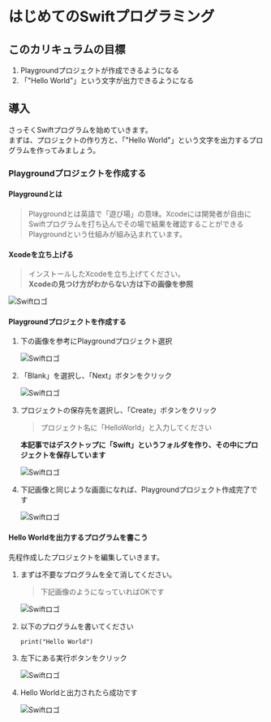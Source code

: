 # はじめてのSwiftプログラミング
## このカリキュラムの目標
1. Playgroundプロジェクトが作成できるようになる
2. 「"Hello World"」という文字が出力できるようになる

## 導入
さっそくSwiftプログラムを始めていきます。  
まずは、プロジェクトの作り方と、「"Hello World"」という文字を出力するプログラムを作ってみましょう。


### Playgroundプロジェクトを作成する
#### Playgroundとは
> Playgroundとは英語で「遊び場」の意味。Xcodeには開発者が自由にSwiftプログラムを打ち込んでその場で結果を確認することができるPlaygroundという仕組みが組み込まれています。 

#### Xcodeを立ち上げる
> インストールしたXcodeを立ち上げてください。  
**Xcodeの見つけ方がわからない方は下の画像を参照**

![Swiftロゴ](./img/launchpad.png)

#### Playgroundプロジェクトを作成する
1. 下の画像を参考にPlaygroundプロジェクト選択
	
	![Swiftロゴ](./img/welcome_to_xcode_menu.png)

2. 「Blank」を選択し、「Next」ボタンをクリック

	![Swiftロゴ](./img/select_blank_project.png)

3. プロジェクトの保存先を選択し、「Create」ボタンをクリック
	> プロジェクト名に「HelloWorld」と入力してください  
	
	**本記事ではデスクトップに「Swift」というフォルダを作り、その中にプロジェクトを保存しています**
	
	
	![Swiftロゴ](./img/create_project.png)
	
4. 下記画像と同じような画面になれば、Playgroundプロジェクト作成完了です
	
	![Swiftロゴ](./img/finish_create_project.png) 


#### Hello Worldを出力するプログラムを書こう
先程作成したプロジェクトを編集していきます。

1. まずは不要なプログラムを全て消してください。

	> 下記画像のようになっていればOKです
	
	![Swiftロゴ](./img/empty_project.png) 
	
2. 以下のプログラムを書いてください
	
	```
	print("Hello World")
	```
	
3. 左下にある実行ボタンをクリック

	![Swiftロゴ](./img/click_execute_button.png) 
	
4. Hello Worldと出力されたら成功です

	![Swiftロゴ](./img/printed_hello_world.png) 
